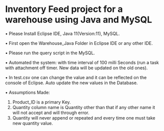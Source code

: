 # Inventory Feed project for a warehouse using Java and MySQL

•	Please Install Eclipse IDE, Java 11(Version:11), MySQL. 

•	First open the Warehouse_Java Folder in Eclipse IDE or any other IDE. 

•	Please run the query script in the MySQL. 

•	Automated the system: with time interval of 100 milli Seconds (run a task with attachment off timer. New data will be updated on the old ones).

•	In test.csv one can change the value and it can be reflected on the console of Eclipse. Auto update the new values in the Database. 

•	Assumptions Made: 
1.	Product_ID is a primary Key.
2.	Quantity column name is Quantity other than that if any other name it will not accept and will through error.
3.	Quantity will never append or repeated and every time one must take new quantity value.  
